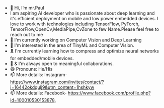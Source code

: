 - 👋 Hi, I’m mr.Paul
- I am aspiring Al developer who is passionate about deep learning and it's efficient deployment on mobile and low power embedded devices. I love to work with technologies including TensorFlow, PyTorch, TensorFlow,OpenCv,MediaPipe,CvZone to few Name.Please feel free to reach out to me
- 👀 I'm currently working on Computer Vision and Deep Learning
- 🌱 I'm interested in the area of TinyML and Computer Vision.
- 🎗️ I'm currently learning how to compress and optimize neural networks for embedded/mobile devices.
- 🤝 & I'm always open to meaningful collaborations.
- 😄 Pronouns: He/His
- 📫 More details: Instagram- https://www.instagram.com/invites/contact/?i=16442okdqulj9&utm_content=1hshkyw
- 📫 More details: Facebook- https://www.facebook.com/profile.php?id=100010530153878, 

